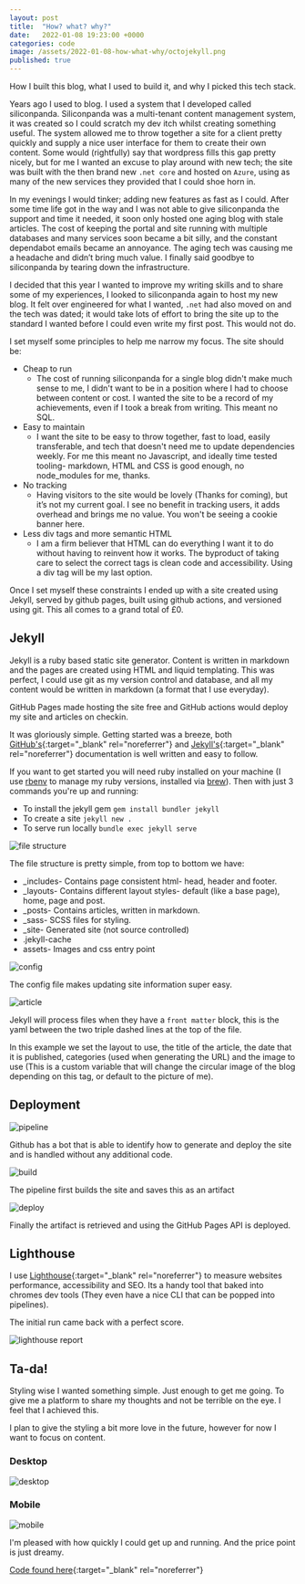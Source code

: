 ```yaml
---
layout: post
title:  "How? what? why?"
date:   2022-01-08 19:23:00 +0000
categories: code
image: /assets/2022-01-08-how-what-why/octojekyll.png
published: true
---
```


How I built this blog, what I used to build it, and why I picked this tech stack.

<!--more-->

Years ago I used to blog. I used a system that I developed called siliconpanda. Siliconpanda was a multi-tenant content management system, it was created so I could scratch my dev itch whilst creating something useful. The system allowed me to throw together a site for a client pretty quickly and supply a nice user interface for them to create their own content. Some would (rightfully) say that wordpress fills this gap pretty nicely, but for me I wanted an excuse to play around with new tech; the site was built with the then brand new `.net core` and hosted on `Azure`, using as many of the new services they provided that I could shoe horn in. 

In my evenings I would tinker; adding new features as fast as I could. After some time life got in the way and I was not able to give siliconpanda the support and time it needed, it soon only hosted one aging blog with stale articles. The cost of keeping the portal and site running with multiple databases and many services soon became a bit silly, and the constant dependabot emails became an annoyance. The aging tech was causing me a headache and didn’t bring much value. I finally said goodbye to siliconpanda by tearing down the infrastructure.

I decided that this year I wanted to improve my writing skills and to share some of my experiences, I looked to siliconpanda again to host my new blog. It felt over engineered for what I wanted, `.net` had also moved on and the tech was dated; it would take lots of effort to bring the site up to the standard I wanted before I could even write my first post. This would not do.

I set myself some principles to help me narrow my focus.
The site should be:
- Cheap to run
    - The cost of running siliconpanda for a single blog didn't make much sense to me, I didn't want to be in a position where I had to choose between content or cost. I wanted the site to be a record of my achievements, even if I took a break from writing. This meant no SQL.
- Easy to maintain
    - I want the site to be easy to throw together, fast to load, easily transferable, and tech that doesn't need me to update dependencies weekly. For me this meant no Javascript, and ideally time tested tooling- markdown, HTML and CSS is good enough, no node_modules for me, thanks.
- No tracking
    - Having visitors to the site would be lovely (Thanks for coming), but it’s not my current goal. I see no benefit in tracking users, it adds overhead and brings me no value. You won't be seeing a cookie banner here.
- Less div tags and more semantic HTML
    - I am a firm believer that HTML can do everything I want it to do without having to reinvent how it works. The byproduct of taking care to select the correct tags is clean code and accessibility. Using a div tag will be my last option.

Once I set myself these constraints I ended up with a site created using Jekyll, served by github pages, built using github actions, and versioned using git. This all comes to a grand total of £0.

## Jekyll

Jekyll is a ruby based static site generator. Content is written in markdown and the pages are created using HTML and liquid templating. This was perfect, I could use git as my version control and database, and all my content would be written in markdown (a format that I use everyday).

GitHub Pages made hosting the site free and GitHub actions would deploy my site and articles on checkin.

It was gloriously simple. Getting started was a breeze, both [GitHub's](https://pages.github.com/){:target="_blank"  rel="noreferrer"} and [Jekyll's](https://jekyllrb.com/){:target="_blank"  rel="noreferrer"} documentation is well written and easy to follow.

If you want to get started you will need ruby installed on your machine (I use [rbenv](https://github.com/rbenv/rbenv) to manage my ruby versions, installed via [brew](https://brew.sh/)). Then with just 3 commands you're up and running: 

- To install the jekyll gem `gem install bundler jekyll`
- To create a site `jekyll new .`
- To serve run locally `bundle exec jekyll serve`

![file structure](/assets/2022-01-08-how-what-why/structure.png)

The file structure is pretty simple, from top to bottom we have:
- _includes- Contains page consistent html- head, header and  footer. 
- _layouts- Contains different layout styles- default (like a base page), home, page and post.
- _posts- Contains articles, written in markdown.
- _sass- SCSS files for styling.
- _site- Generated site (not source controlled)
- .jekyll-cache
- assets- Images and css entry point

![config](/assets/2022-01-08-how-what-why/config.png)

The config file makes updating site information super easy.

![article](/assets/2022-01-08-how-what-why/article.png)

Jekyll will process files when they have a `front matter` block, this is the yaml between the two triple dashed lines at the top of the file.

In this example we set the layout to use, the title of the article, the date that it is published, categories (used when generating the URL) and the image to use (This is a custom variable that will change the circular image of the blog depending on this tag, or default to the picture of me).

## Deployment

![pipeline](/assets/2022-01-08-how-what-why/pipeline.png)

Github has a bot that is able to identify how to generate and deploy the site and is handled without any additional code.

![build](/assets/2022-01-08-how-what-why/build.png)

The pipeline first builds the site and saves this as an artifact

![deploy](/assets/2022-01-08-how-what-why/deploy.png)

Finally the artifact is retrieved and using the GitHub Pages API is deployed.

## Lighthouse 

I use [Lighthouse](https://developers.google.com/web/tools/lighthouse){:target="_blank"  rel="noreferrer"} to measure websites performance, accessibility and SEO. Its a handy tool that baked into chromes dev tools (They even have a nice CLI that can be popped into pipelines).

The initial  run came back with a perfect score.

![lighthouse report](/assets/2022-01-08-how-what-why/lighthouse.png)

## Ta-da!

Styling wise I wanted something simple. Just enough to get me going. To give me a platform to share my thoughts and not be terrible on the eye. I feel that I achieved this. 

I plan to give the styling a bit more love in the future, however for now I want to focus on content. 

### Desktop
![desktop](/assets/2022-01-08-how-what-why/desktop.png)

### Mobile
![mobile](/assets/2022-01-08-how-what-why/mobile.png)

I'm pleased with how quickly I could get up and running. And the price point is just dreamy.

[Code found here](https://github.com/worthington10tw/me){:target="_blank" rel="noreferrer"}
